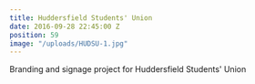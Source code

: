 ```yaml
---
title: Huddersfield Students' Union
date: 2016-09-28 22:45:00 Z
position: 59
image: "/uploads/HUDSU-1.jpg"
---
```


Branding and signage project for Huddersfield Students' Union